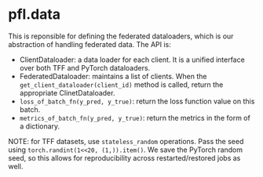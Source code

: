# pfl.data

This is reponsible for defining the federated dataloaders, which is our abstraction of handling federated data. The API is:
- ClientDataloader: a data loader for each client. It is a unified interface over both TFF and PyTorch dataloaders. 
- FederatedDataloader: maintains a list of clients. When the `get_client_dataloader(client_id)` method is called, return the appropriate ClinetDataloader.
- `loss_of_batch_fn(y_pred, y_true)`: return the loss function value on this batch.
- `metrics_of_batch_fn(y_pred, y_true)`: return the metrics in the form of a dictionary. 

NOTE: for TFF datasets, use `stateless_random` operations.
    Pass the seed using `torch.randint(1<<20, (1,)).item()`.
    We save the PyTorch random seed, so this allows for reproducibility across
    restarted/restored jobs as well.
